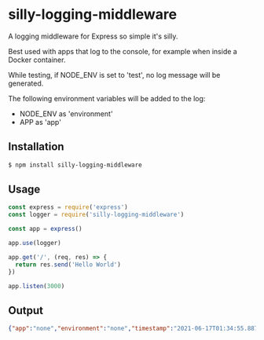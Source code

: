 # silly-logging-middleware
A logging middleware for Express so simple it's silly.

Best used with apps that log to the console, for example when inside a Docker container.

While testing, if NODE_ENV is set to 'test', no log message will be generated.

The following environment variables will be added to the log:

- NODE_ENV as 'environment'
- APP as 'app'

## Installation

```bash
$ npm install silly-logging-middleware
```

## Usage
```js
const express = require('express')
const logger = require('silly-logging-middleware')

const app = express()

app.use(logger)

app.get('/', (req, res) => {
  return res.send('Hello World')
})

app.listen(3000)
```

## Output
```json
{"app":"none","environment":"none","timestamp":"2021-06-17T01:34:55.887Z","details":{"url": "/"},"statusCode":200,"statusMessage":"OK","duration":11}
```